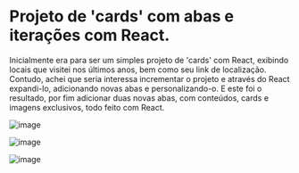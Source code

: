 # Projeto de 'cards' com abas e iterações com React.

Inicialmente era para ser um simples projeto de 'cards' com React, exibindo locais que visitei nos últimos anos, bem como seu link de localização.
Contudo, achei que seria interessa incrementar o projeto e através do React expandi-lo, adicionando novas abas e personalizando-o.
E este foi o resultado, por fim adicionar duas novas abas, com conteúdos, cards e imagens exclusivos, todo feito com React.

![image](https://github.com/pedroAugtIn/CardscomAbas/assets/158518938/33cb84cc-f6d6-4b49-a6f6-5e17ac8f4d5f)

![image](https://github.com/pedroAugtIn/CardscomAbas/assets/158518938/415018b1-ab76-47d7-ab29-6cae2b4a7bbd)

![image](https://github.com/pedroAugtIn/CardscomAbas/assets/158518938/8a876649-add6-48ee-a1b1-e36b40b76f19)
